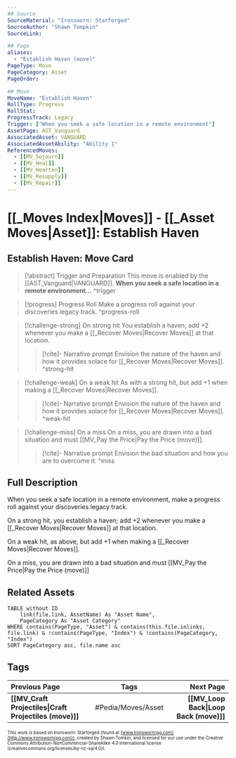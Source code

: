 ```yaml
---
## Source
SourceMaterial: "Ironsworn: Starforged"
SourceAuthor: "Shawn Tompkin"
SourceLink: 

## Page
aliases:
  - "Establish Haven (move)"
PageType: Move
PageCategory: Asset
PageOrder: 

## Move
MoveName: "Establish Haven"
RollType: Progress
RollStat:
ProgressTrack: Legacy
Trigger: ["When you seek a safe location in a remote environment"]
AssetPage: AST_Vanguard
AssociatedAsset: VANGUARD
AssociatedAssetAbility: "Ability 1"
ReferencedMoves: 
  - [[MV_Sojourn]]
  - [[MV_Heal]]
  - [[MV_Hearten]]
  - [[MV_Resupply]]
  - [[MV_Repair]]
---
```

# [[_Moves Index|Moves]] - [[_Asset Moves|Asset]]: Establish Haven
## Establish Haven: Move Card
>[!abstract]  Trigger and Preparation
>This move is enabled by the [[AST_Vanguard|VANGUARD]].
>**When you seek a safe location in a remote environment...** ^trigger


> [!progress] Progress Roll
> Make a progress roll against your discoveries legacy track. ^progress-roll

> [!challenge-strong] On strong hit
> You establish a haven; add +2 whenever you make a [[_Recover Moves|Recover Moves]] at that location.  
> > [!cite]- Narrative prompt
> > Envision the nature of the haven and how it provides solace for [[_Recover Moves|Recover Moves]]. ^strong-hit

> [!challenge-weak] On a weak hit
> As with a strong hit, but add +1 when making a [[_Recover Moves|Recover Moves]].
> > [!cite]- Narrative prompt
> > Envision the nature of the haven and how it provides solace for [[_Recover Moves|Recover Moves]]. ^weak-hit

> [!challenge-miss] On a miss
> On a miss, you are drawn into a bad situation and must [[MV_Pay the Price|Pay the Price (move)]].
> > [!cite]- Narrative prompt
> > Envision the bad situation and how you are to overcome it. ^miss

## Full Description
When you seek a safe location in a remote environment, make a progress roll against your discoveries legacy track. 

On a strong hit, you establish a haven; add +2 whenever you make a [[_Recover Moves|Recover Moves]] at that location. 

On a weak hit, as above, but add +1 when making a [[_Recover Moves|Recover Moves]]. 

On a miss, you are drawn into a bad situation and must [[MV_Pay the Price|Pay the Price (move)]]

## Related Assets
```dataview
TABLE without ID
	link(file.link, AssetName) As "Asset Name",
	PageCategory As "Asset Category"
WHERE contains(PageType, "Asset") & contains(this.file.inlinks, file.link) & !contains(PageType, "Index") & !contains(PageCategory, "Index")
SORT PageCategory asc, file.name asc
```

## Tags
| Previous Page | Tags | Next Page |
|:--- |:---:| ---:|
| **[[MV_Craft Projectiles\|Craft Projectiles (move)]]** | #Pedia/Moves/Asset | **[[MV_Loop Back\|Loop Back (move)]]** |

<font size=-2>This work is based on Ironsworn: Starforged (found at [www.ironswornrpg.com](http://www.ironswornrpg.com)), created by Shawn Tomkin, and licensed for our use under the Creative Commons Attribution-NonCommercial-ShareAlike 4.0 International license  (creativecommons.org/licenses/by-nc-sa/4.0/).</font>